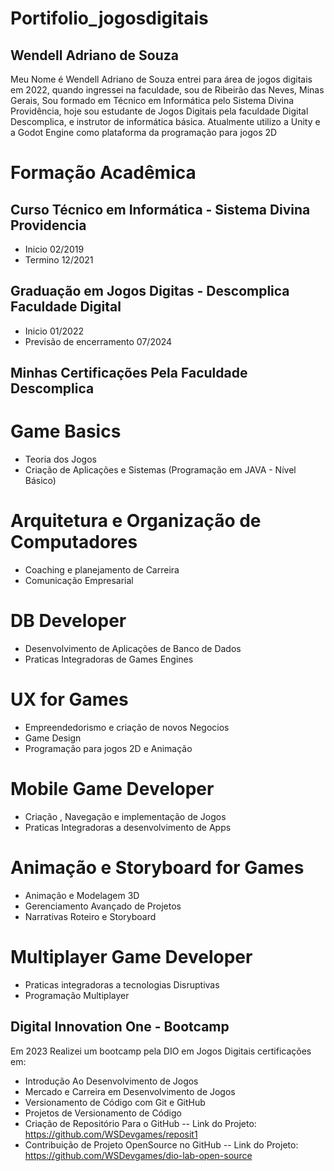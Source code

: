 # Portifolio_jogosdigitais
## Wendell Adriano de Souza
Meu Nome  é Wendell Adriano de Souza entrei para área de jogos digitais em 2022, quando ingressei na faculdade, sou de Ribeirão das Neves,  Minas Gerais,  Sou formado em Técnico  em Informática pelo Sistema Divina Providência, hoje sou estudante de Jogos Digitais pela faculdade Digital Descomplica, e instrutor de informática básica. Atualmente utilizo a Unity e a Godot Engine como plataforma da programação para jogos 2D
# Formação Acadêmica
## Curso Técnico em Informática - Sistema Divina Providencia 
- Inicio 02/2019
- Termino 12/2021
## Graduação em Jogos Digitas - Descomplica Faculdade Digital
- Inicio 01/2022 
- Previsão de encerramento 07/2024
## Minhas Certificações Pela Faculdade Descomplica
# Game Basics
- Teoria dos Jogos
- Criação de Aplicações e Sistemas (Programação em JAVA - Nível Básico)
# Arquitetura e Organização de Computadores 
- Coaching e planejamento de Carreira 
- Comunicação Empresarial
# DB Developer 
- Desenvolvimento de Aplicações de Banco de Dados 
- Praticas Integradoras de Games Engines
# UX for Games
- Empreendedorismo e criação de novos Negocios 
- Game Design
- Programação para jogos 2D e Animação
# Mobile Game Developer 
- Criação , Navegação e implementação de Jogos
- Praticas Integradoras a desenvolvimento de Apps
# Animação e Storyboard for Games
- Animação e Modelagem 3D
- Gerenciamento Avançado de Projetos 
- Narrativas Roteiro e Storyboard
# Multiplayer Game Developer
- Praticas integradoras a tecnologias Disruptivas
- Programação Multiplayer

## Digital Innovation One - Bootcamp 
Em 2023 Realizei um bootcamp pela DIO em Jogos Digitais certificações em:
- Introdução Ao Desenvolvimento de Jogos 
- Mercado e Carreira em Desenvolvimento de Jogos
- Versionamento de Código com Git e GitHub
- Projetos de Versionamento de Código
- Criação de Repositório Para o GitHub
-- Link do Projeto: https://github.com/WSDevgames/reposit1 
- Contribuição de Projeto OpenSource no GitHub
-- Link do Projeto: https://github.com/WSDevgames/dio-lab-open-source
